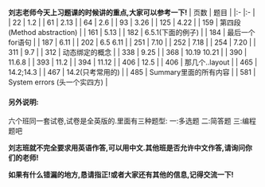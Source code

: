 ﻿**刘志老师今天上习题课的时候讲的重点,大家可以参考一下!**
| 页数 | 题目 |
|:- |:- |
| 22 | 1.2 |
| 61 | 2.13 |
| 64	| 2.6 |
| 93 | 3.26 | 
| 125 | 4.22 |
| 159 | 第四段(Method abstraction) |
| 161 | 5.13 |
| 182 | 6.5.1(下面的例子) |
| 184 | 最后一个for语句 |
| 187 | 6.11 |
| 202 | 6.5   6.11 |
| 251 | 7.10 |
| 252 | 7.18 |
| 254 | 7.20 |
| 311 | 9.7 |
| 312 | 动态绑定的概念 |
| 338 | 9.25 |
| 368 | 10.19  10.21 |
| 390 | 11.6.8 |
| 393 | 11.2 |
| 394 | 11.12 |
| 406 | 12.5 |
| 406 | 那几个..layout |
| 465 | 14.2;14.3 |
| 467 | 14.2(只考常用的) |
| 485 | Summary里面的所有内容 |
| 581 | System errors (头一个实四方) |

#### 另外说明:
六个班同一套试卷,试卷是全英版的.里面有三种题型:
一:多选题
二:简答题
三:编程题吧

**刘志班就不完全要求用英语作答,可以用中文.其他班是否允许中文作答,请询问你们的老师!**

**如果有什么错漏的地方,恳请指正!或者大家还有其他的信息,记得交流一下!**


